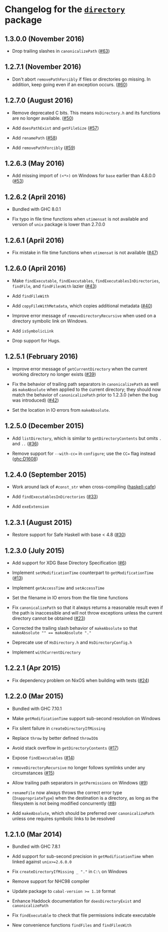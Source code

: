 Changelog for the [`directory`][1] package
==========================================

## 1.3.0.0 (November 2016)

  * Drop trailing slashes in `canonicalizePath`
    ([#63](https://github.com/haskell/directory/issues/63))

## 1.2.7.1 (November 2016)

  * Don't abort `removePathForcibly` if files or directories go missing.
    In addition, keep going even if an exception occurs.
    ([#60](https://github.com/haskell/directory/issues/60))

## 1.2.7.0 (August 2016)

  * Remove deprecated C bits.  This means `HsDirectory.h` and its functions
    are no longer available.
    ([#50](https://github.com/haskell/directory/issues/50))

  * Add `doesPathExist` and `getFileSize`
    ([#57](https://github.com/haskell/directory/issues/57))

  * Add `renamePath`
    ([#58](https://github.com/haskell/directory/issues/58))

  * Add `removePathForcibly`
    ([#59](https://github.com/haskell/directory/issues/59))

## 1.2.6.3 (May 2016)

  * Add missing import of `(<*>)` on Windows for `base` earlier than 4.8.0.0
    ([#53](https://github.com/haskell/directory/issues/53))

## 1.2.6.2 (April 2016)

  * Bundled with GHC 8.0.1

  * Fix typo in file time functions when `utimensat` is not available and
    version of `unix` package is lower than 2.7.0.0

## 1.2.6.1 (April 2016)

  * Fix mistake in file time functions when `utimensat` is not available
    ([#47](https://github.com/haskell/directory/pull/47))

## 1.2.6.0 (April 2016)

  * Make `findExecutable`, `findExecutables`, `findExecutablesInDirectories`,
    `findFile`, and `findFilesWith` lazier
    ([#43](https://github.com/haskell/directory/issues/43))

  * Add `findFileWith`

  * Add `copyFileWithMetadata`, which copies additional metadata
    ([#40](https://github.com/haskell/directory/issues/40))

  * Improve error message of `removeDirectoryRecursive` when used on a
    directory symbolic link on Windows.

  * Add `isSymbolicLink`

  * Drop support for Hugs.

## 1.2.5.1 (February 2016)

  * Improve error message of `getCurrentDirectory` when the current working
    directory no longer exists
    ([#39](https://github.com/haskell/directory/issues/39))

  * Fix the behavior of trailing path separators in `canonicalizePath` as well
    as `makeAbsolute` when applied to the current directory; they should now
    match the behavior of `canonicalizePath` prior to 1.2.3.0 (when the bug
    was introduced)
    ([#42](https://github.com/haskell/directory/issues/42))

  * Set the location in IO errors from `makeAbsolute`.

## 1.2.5.0 (December 2015)

  * Add `listDirectory`, which is similar to `getDirectoryContents`
    but omits `.` and `..`
    ([#36](https://github.com/haskell/directory/pull/36))

  * Remove support for `--with-cc=` in `configure`; use the `CC=` flag instead
    ([ghc:D1608](https://phabricator.haskell.org/D1608))

## 1.2.4.0 (September 2015)

  * Work around lack of `#const_str` when cross-compiling
    ([haskell-cafe](F7D))

  * Add `findExecutablesInDirectories`
    ([#33](https://github.com/haskell/directory/pull/33))

  * Add `exeExtension`

[F7D]: https://mail.haskell.org/pipermail/haskell-cafe/2015-August/120892.html

## 1.2.3.1 (August 2015)

  * Restore support for Safe Haskell with base < 4.8
    ([#30](https://github.com/haskell/directory/issues/30))

## 1.2.3.0 (July 2015)

  * Add support for XDG Base Directory Specification
    ([#6](https://github.com/haskell/directory/issues/6))

  * Implement `setModificationTime` counterpart to `getModificationTime`
    ([#13](https://github.com/haskell/directory/issues/13))

  * Implement `getAccessTime` and `setAccessTime`

  * Set the filename in IO errors from the file time functions

  * Fix `canonicalizePath` so that it always returns a reasonable result even
    if the path is inaccessible and will not throw exceptions unless the
    current directory cannot be obtained
    ([#23](https://github.com/haskell/directory/issues/23))

  * Corrected the trailing slash behavior of `makeAbsolute`
    so that `makeAbsolute "" == makeAbsolute "."`

  * Deprecate use of `HsDirectory.h` and `HsDirectoryConfig.h`

  * Implement `withCurrentDirectory`

## 1.2.2.1 (Apr 2015)

  * Fix dependency problem on NixOS when building with tests
    ([#24](https://github.com/haskell/directory/issues/24))

## 1.2.2.0 (Mar 2015)

  * Bundled with GHC 7.10.1

  * Make `getModificationTime` support sub-second resolution on Windows

  * Fix silent failure in `createDirectoryIfMissing`

  * Replace `throw` by better defined `throwIO`s

  * Avoid stack overflow in `getDirectoryContents`
    ([#17](https://github.com/haskell/directory/pull/17))

  * Expose `findExecutables`
    ([#14](https://github.com/haskell/directory/issues/14))

  * `removeDirectoryRecursive` no longer follows symlinks under any
    circumstances
    ([#15](https://github.com/haskell/directory/issues/15))

  * Allow trailing path separators in `getPermissions` on Windows
    ([#9](https://github.com/haskell/directory/issues/9))

  * `renameFile` now always throws the correct error type
    (`InappropriateType`) when the destination is a directory, as long as the
    filesystem is not being modified concurrently
    ([#8](https://github.com/haskell/directory/pull/8))

  * Add `makeAbsolute`, which should be preferred over `canonicalizePath`
    unless one requires symbolic links to be resolved

## 1.2.1.0 (Mar 2014)

  * Bundled with GHC 7.8.1

  * Add support for sub-second precision in `getModificationTime` when
    linked against `unix>=2.6.0.0`

  * Fix `createDirectoryIfMissing _ "."` in `C:\` on Windows

  * Remove support for NHC98 compiler

  * Update package to `cabal-version >= 1.10` format

  * Enhance Haddock documentation for `doesDirectoryExist` and
    `canonicalizePath`

  * Fix `findExecutable` to check that file permissions indicate executable

  * New convenience functions `findFiles` and `findFilesWith`

[1]: https://hackage.haskell.org/package/directory
